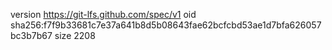 version https://git-lfs.github.com/spec/v1
oid sha256:f7f9b33681c7e37a641b8d5b08643fae62bcfcbd53ae1d7bfa626057bc3b7b67
size 2208
